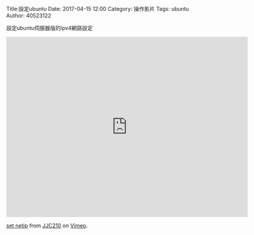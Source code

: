 Title:設定ubuntu
Date: 2017-04-15 12:00
Category: 操作影片
Tags: ubuntu
Author: 40523122
 
設定ubuntu伺服器版的ipv4網路設定
 
<!-- PELICAN_END_SUMMARY -->

<iframe src="https://player.vimeo.com/video/215008028" width="640" height="480" frameborder="0" webkitallowfullscreen mozallowfullscreen allowfullscreen></iframe>
<p><a href="https://vimeo.com/215008028">set netip</a> from <a href="https://vimeo.com/user58912544">JJC210</a> on <a href="https://vimeo.com">Vimeo</a>.</p>